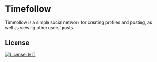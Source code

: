 # Timefollow

Timefollow is a simple social network for creating profiles and posting, as well as viewing other users' posts.

## License
[![License: MIT](https://img.shields.io/badge/License-MIT-yellow.svg)](https://opensource.org/licenses/MIT)
